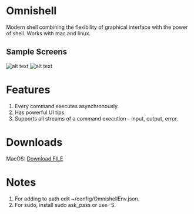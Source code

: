 # Omnishell

Modern shell combining the flexibility of graphical interface with the power of shell. Works with mac and linux.

## Sample Screens

![alt text](https://github.com/SaiNageswarS/Omnishell/blob/master/examples/omnishellNode2.png?raw=true)
![alt text](https://github.com/SaiNageswarS/Omnishell/blob/master/examples/omnishellUI.png?raw=true)

# Features
1. Every command executes asynchronously. 
2. Has powerful UI tips.
3. Supports all streams of a command execution - input, output, error.

# Downloads
MacOS: <a id="raw-url" href="https://raw.githubusercontent.com/SaiNageswarS/Omnishell/master/binaries/OmniShell.zip">Download FILE</a>

# Notes
1. For adding to path edit ~/config/OmnishellEnv.json.
2. For sudo, install sudo ask_pass or use -S.

